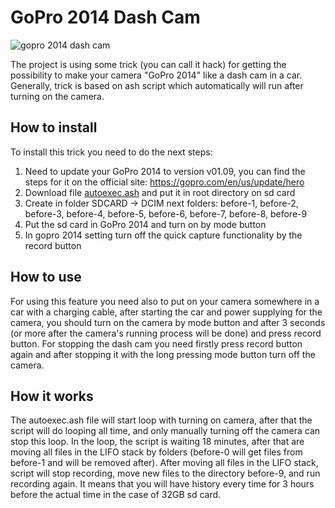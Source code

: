# GoPro 2014 Dash Cam
![gopro 2014 dash cam](https://denmacundefined.pp.ua/assets/img/portfolio/fullsize/4.jpg)

The project is using some trick (you can call it hack) for getting the possibility to make your camera "GoPro 2014" like a dash cam in a car. Generally, trick is based on ash script which automatically will run after turning on the camera.

## How to install
To install this trick you need to do the next steps:
1. Need to update your GoPro 2014 to version v01.09, you can find the steps for it on the official site: https://gopro.com/en/us/update/hero
2. Download file [autoexec.ash](autoexec.ash) and put it in root directory on sd card
3. Create in folder SDCARD -> DCIM next folders: before-1, before-2, before-3, before-4, before-5, before-6, before-7, before-8, before-9
4. Put the sd card in GoPro 2014 and turn on by mode button
5. In gopro 2014 setting turn off the quick capture functionality by the record button

## How to use
For using this feature you need also to put on your camera somewhere in a car with a charging cable, after starting the car and power supplying for the camera, you should turn on the camera by mode button and after 3 seconds (or more after the camera's running process will be done) and press record button. For stopping the dash cam you need firstly press record button again and after stopping it with the long pressing mode button turn off the camera.

## How it works
The autoexec.ash file will start loop with turning on camera, after that the script will do looping all time, and only manually turning off the camera can stop this loop.
In the loop, the script is waiting 18 minutes, after that are moving all files in the LIFO stack by folders (before-0 will get files from before-1 and will be removed after). After moving all files in the LIFO stack, script will stop recording, move new files to the directory before-9, and run recording again. It means that you will have history every time for 3 hours before the actual time in the case of 32GB sd card.
